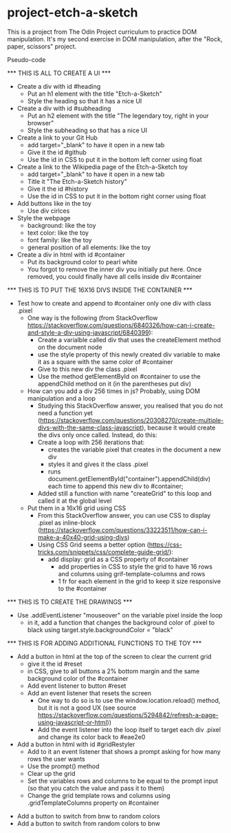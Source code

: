 # project-etch-a-sketch

This is a project from The Odin Project curriculum to practice DOM manipulation.
It's my second exercise in DOM manipulation, after the "Rock, paper, scissors" project.

Pseudo-code

*** THIS IS ALL TO CREATE A UI ***
+ Create a div with id #heading
    + Put an h1 element with the title "Etch-a-Sketch"
    + Style the heading so that it has a nice UI
+ Create a div with id #subheading
    + Put an h2 element with the title "The legendary toy, right in your browser"
    + Style the subheading so that has a nice UI
+ Create a link to your Git Hub
    + add target="_blank" to have it open in a new tab
    + Give it the id #github
    + Use the id in CSS to put it in the bottom left corner using float
+ Create a link to the Wikipedia page of the Etch-a-Sketch toy
    + add target="_blank" to have it open in a new tab
    + Title it "The Etch-a-Sketch history"
    + Give it the id #history
    + Use the id in CSS to put it in the bottom right corner using float
+ Add buttons like in the toy
    + Use div cirlces
+ Style the webpage
    + background: like the toy
    + text color: like the toy
    + font family: like the toy
    + general position of all elements: like the toy
+ Create a div in html with id #container
    + Put its background color to pearl white
    + You forgot to remove the inner div you initially put here. Once removed, you could finally have all cells inside div #container


*** THIS IS TO PUT THE 16X16 DIVS INSIDE THE CONTAINER ***
+ Test how to create and append to #container only one div with class .pixel
    + One way is the following (from StackOverflow https://stackoverflow.com/questions/6840326/how-can-i-create-and-style-a-div-using-javascript/6840399):
        + Create a varialble called div that uses the createElement method on the document node
        + use the style property of this newly created div variable to make it as a square with the same color of #container
        + Give to this new div the class .pixel
        + Use the method getElementById on #container to use the appendChild method on it (in the parentheses put div)
    + How can you add a div 256 times in js? Probably, using DOM manipulation and a loop
        + Studying this StackOverflow answer, you realised that you do not need a function yet (https://stackoverflow.com/questions/20308270/create-multiple-divs-with-the-same-class-javascript), because it would create the divs only once called. Instead, do this:
        + Create a loop with 256 iterations that:
            + creates the variable pixel that creates in the document a new div
            + styles it and gives it the class .pixel
            + runs document.getElementById("container").appendChild(div) each time to append this new div to #container;
        + Added still a function with name "createGrid" to this loop and called it at the global level
    + Put them in a 16x16 grid using CSS
        + From this StackOverflow answer, you can use CSS to display .pixel as inline-block (https://stackoverflow.com/questions/33223511/how-can-i-make-a-40x40-grid-using-divs)
        + Using CSS Grid seems a better option (https://css-tricks.com/snippets/css/complete-guide-grid/):
            + add display: grid as a CSS property of #container
                + add properties in CSS to style the grid to have 16 rows and columns using grif-template-columns and rows
                + 1 fr for each element in the grid to keep it size responsive to the #container


*** THIS IS TO CREATE THE DRAWINGS ***
+ Use .addEventListener "mouseover" on the variable pixel inside the loop
    + in it, add a function that changes the background color of .pixel to black using target.style.backgroundColor = "black"


*** THIS IS FOR ADDING ADDITIONAL FUNCTIONS TO THE TOY ***
+ Add a button in html at the top of the screen to clear the current grid
    + give it the id #reset
    + in CSS, give to all buttons a 2% bottom margin and the same background color of the #container
    + Add event listener to button #reset
    + Add an event listener that resets the screen
        + One way to do so is to use the window.location.reload() method, but it is not a good UX (see source https://stackoverflow.com/questions/5294842/refresh-a-page-using-javascript-or-html))
        + Add the event listener into the loop itself to target each div .pixel and change its color back to #eae2e0
+ Add a button in html with id #gridRestyler
    + Add to it an event listener that shows a prompt asking for how many rows the user wants
    + Use the prompt() method
    - Clear up the grid
    + Set the variables rows and columns to be equal to the prompt input (so that you catch the value and pass it to them)
    + Change the grid template rows and columns using .gridTemplateColumns property on #container
- Add a button to switch from bnw to random colors
- Add a button to switch from random colors to bnw

